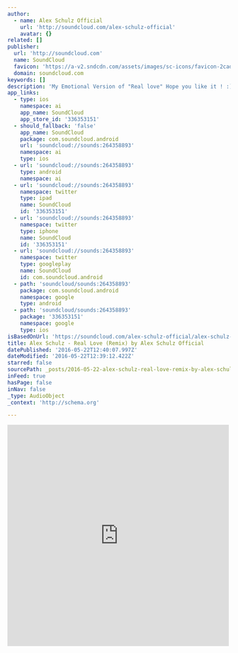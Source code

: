 ```yaml
---
author:
  - name: Alex Schulz Official
    url: 'http://soundcloud.com/alex-schulz-official'
    avatar: {}
related: []
publisher:
  url: 'http://soundcloud.com'
  name: SoundCloud
  favicon: 'https://a-v2.sndcdn.com/assets/images/sc-icons/favicon-2cadd14b.ico'
  domain: soundcloud.com
keywords: []
description: 'My Emotional Version of "Real love" Hope you like it ! :) Click the [↻ Repost] button if you like it ! (: Management: Stefan.dabruck@we-play.cc DIRECT Contact: Alex.musicandbookings@t-online.de BOOKINGS: mario@fakeartists.com'
app_links:
  - type: ios
    namespace: ai
    app_name: SoundCloud
    app_store_id: '336353151'
  - should_fallback: 'false'
    app_name: SoundCloud
    package: com.soundcloud.android
    url: 'soundcloud://sounds:264358893'
    namespace: ai
    type: ios
  - url: 'soundcloud://sounds:264358893'
    type: android
    namespace: ai
  - url: 'soundcloud://sounds:264358893'
    namespace: twitter
    type: ipad
    name: SoundCloud
    id: '336353151'
  - url: 'soundcloud://sounds:264358893'
    namespace: twitter
    type: iphone
    name: SoundCloud
    id: '336353151'
  - url: 'soundcloud://sounds:264358893'
    namespace: twitter
    type: googleplay
    name: SoundCloud
    id: com.soundcloud.android
  - path: 'soundcloud/sounds:264358893'
    package: com.soundcloud.android
    namespace: google
    type: android
  - path: 'soundcloud/sounds:264358893'
    package: '336353151'
    namespace: google
    type: ios
isBasedOnUrl: 'https://soundcloud.com/alex-schulz-official/alex-schulz-real-love-remix'
title: Alex Schulz - Real Love (Remix) by Alex Schulz Official
datePublished: '2016-05-22T12:40:07.997Z'
dateModified: '2016-05-22T12:39:12.422Z'
starred: false
sourcePath: _posts/2016-05-22-alex-schulz-real-love-remix-by-alex-schulz-official.md
inFeed: true
hasPage: false
inNav: false
_type: AudioObject
_context: 'http://schema.org'

---
```

<iframe src="https://cdn.embedly.com/widgets/media.html?src=https%3A%2F%2Fw.soundcloud.com%2Fplayer%2F%3Fvisual%3Dtrue%26url%3Dhttp%253A%252F%252Fapi.soundcloud.com%252Ftracks%252F264358893%26show_artwork%3Dtrue&amp;url=https%3A%2F%2Fsoundcloud.com%2Falex-schulz-official%2Falex-schulz-real-love-remix&amp;image=http%3A%2F%2Fi1.sndcdn.com%2Fartworks-000163037020-6rypp9-t500x500.jpg&amp;key=b7d04c9b404c499eba89ee7072e1c4f7&amp;type=text%2Fhtml&amp;schema=soundcloud" width="500" height="500" scrolling="no" frameborder="0" allowfullscreen="" style=""></iframe>